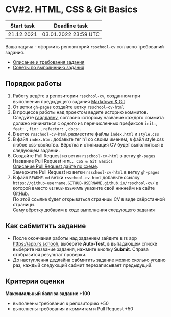 # CV#2. HTML, CSS & Git Basics

| Start task | Deadline task        | 
|------------|----------------------|
| 21.12.2021 | 03.01.2022 23:59 UTC |

Ваша задача - оформить репозиторий `rsschool-cv` согласно требований задания.  

- [Описание и требования задания](cv.md)
- [Советы по выполнению задания](cv-hints.md)

## Порядок работы
1. Работу ведёте в репозитории `rsschool-cv`, созданном при выполнении предыдущего задания [Markdown & Git](git-markdown.md)
2. От ветки `gh-pages` создайте ветку `rsschool-cv-html`
3. В процессе работы над проектом ведите историю коммитов. Следуйте [гайдлайну](https://docs.rs.school/#/git-convention), согласно которому название каждого коммита должно начинаться с одного из перечисленных префиксов `init:`, `feat: `, `fix: `, `refactor: `, `docs:`.
4. В ветке `rsschool-cv-html` разместите файлы `index.html` и `style.css`
5. В файл `index.html` добавьте тег h1 со своим именем, в файл style.css любое css-свойство. Вёрстка и стилизация CV будет выполняться в следующем задании. 
6. Создайте Pull Request из ветки `rsschool-cv-html` в ветку `gh-pages`  
Название Pull Request `HTML, CSS & Git Basics`  
[Описание Pull Request дайте по схеме](https://docs.rs.school/#/pull-request-review-process?id=Требования-к-pull-request-pr).  
Замержите Pull Request из ветки `rsschool-cv-html` в ветку `gh-pages`
7. В файл `README.md` ветки `rsschool-cv-html` добавьте ссылку `https://github-username.GITHUB-USERNAME.github.io/rsschool-cv/` в которой вместо `GITHUB-USERNAME` укажите свой никнейм на сайте GitHub.  
По этой ссылке будет открываться страницы CV в виде свёрстанной страницы.  
Саму вёрстку добавим в ходе выполнения следующего задания

## Как сабмитить задание
- После окончания работы над заданием зайдите в rs app https://app.rs.school/, выберите **Auto-Test**, в выпадающем списке выберите название задания, нажмите кнопку **Submit**. Справа отобразится результат проверки.  
- До наступления дедлайна сабмитить задание можно сколько угодно раз, каждый следующий сабмит перезаписывает предыдущий.

## Критерии оценки
**Максимальный балл за задание +100**
- выполнены требования к репозиторию +50
- выполнены требования к коммитам и Pull Request +50